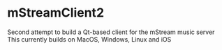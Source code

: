 # mStreamClient2
Second attempt to build a Qt-based client for the mStream music server
This currently builds on MacOS, Windows, Linux and iOS
